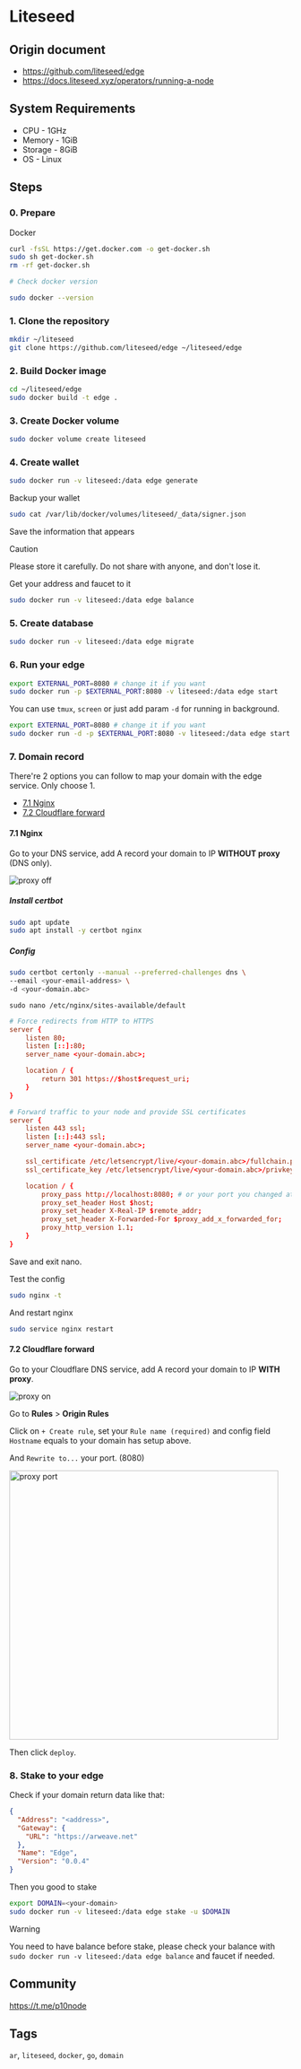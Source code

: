 # Liteseed

## Origin document

- https://github.com/liteseed/edge
- https://docs.liteseed.xyz/operators/running-a-node

## System Requirements

- CPU - 1GHz
- Memory - 1GiB
- Storage - 8GiB
- OS - Linux

## Steps

### 0. Prepare

Docker

```bash
curl -fsSL https://get.docker.com -o get-docker.sh
sudo sh get-docker.sh
rm -rf get-docker.sh

# Check docker version

sudo docker --version
```

### 1. Clone the repository

```bash
mkdir ~/liteseed
git clone https://github.com/liteseed/edge ~/liteseed/edge
```

### 2. Build Docker image

```bash
cd ~/liteseed/edge
sudo docker build -t edge .
```

### 3. Create Docker volume

```bash
sudo docker volume create liteseed
```

### 4. Create wallet

```bash
sudo docker run -v liteseed:/data edge generate
```

Backup your wallet

```bash
sudo cat /var/lib/docker/volumes/liteseed/_data/signer.json
```

Save the information that appears

> [!CAUTION]
> Please store it carefully. Do not share with anyone, and don't lose it.

Get your address and faucet to it

```bash
sudo docker run -v liteseed:/data edge balance
```

### 5. Create database

```bash
sudo docker run -v liteseed:/data edge migrate
```

### 6. Run your edge

```bash
export EXTERNAL_PORT=8080 # change it if you want
sudo docker run -p $EXTERNAL_PORT:8080 -v liteseed:/data edge start
```

You can use `tmux`, `screen` or just add param `-d` for running in background.

```bash
export EXTERNAL_PORT=8080 # change it if you want
sudo docker run -d -p $EXTERNAL_PORT:8080 -v liteseed:/data edge start
```

### 7. Domain record

There're 2 options you can follow to map your domain with the edge service. Only choose 1.

- [7.1 Nginx](#71-nginx)
- [7.2 Cloudflare forward](#72-cloudflare-forward)

#### 7.1 Nginx

Go to your DNS service, add A record your domain to IP **WITHOUT proxy** (DNS only).

![proxy off](./images//proxy-off.png)

##### Install certbot

```bash
sudo apt update
sudo apt install -y certbot nginx
```

##### Config

```bash
sudo certbot certonly --manual --preferred-challenges dns \
--email <your-email-address> \
-d <your-domain.abc>
```

`sudo nano /etc/nginx/sites-available/default`

```conf
# Force redirects from HTTP to HTTPS
server {
    listen 80;
    listen [::]:80;
    server_name <your-domain.abc>;

    location / {
        return 301 https://$host$request_uri;
    }
}

# Forward traffic to your node and provide SSL certificates
server {
    listen 443 ssl;
    listen [::]:443 ssl;
    server_name <your-domain.abc>;

    ssl_certificate /etc/letsencrypt/live/<your-domain.abc>/fullchain.pem;
    ssl_certificate_key /etc/letsencrypt/live/<your-domain.abc>/privkey.pem;

    location / {
        proxy_pass http://localhost:8080; # or your port you changed at 6.
        proxy_set_header Host $host;
        proxy_set_header X-Real-IP $remote_addr;
        proxy_set_header X-Forwarded-For $proxy_add_x_forwarded_for;
        proxy_http_version 1.1;
    }
}
```

Save and exit nano.

Test the config

```bash
sudo nginx -t
```

And restart nginx

```bash
sudo service nginx restart
```


#### 7.2 Cloudflare forward

Go to your Cloudflare DNS service, add A record your domain to IP **WITH proxy**.

![proxy on](./images//proxy-on.png)

Go to **Rules** > **Origin Rules**

Click on `+ Create rule`, set your `Rule name (required)` and config field `Hostname` equals to your domain has setup above.

And `Rewrite to...` your port. (8080)

<img src="./images//proxy-port.png" width="480" alt="proxy port" />


Then click `deploy`.


### 8. Stake to your edge

Check if your domain return data like that:

```json
{
  "Address": "<address>",
  "Gateway": {
    "URL": "https://arweave.net"
  },
  "Name": "Edge",
  "Version": "0.0.4"
}
```

Then you good to stake

```bash
export DOMAIN=<your-domain>
sudo docker run -v liteseed:/data edge stake -u $DOMAIN
```

> [!WARNING]  
> You need to have balance before stake, please check your balance with `sudo docker run -v liteseed:/data edge balance` and faucet if needed.


## Community

https://t.me/p10node

## Tags

`ar`, `liteseed`, `docker`, `go`, `domain`
